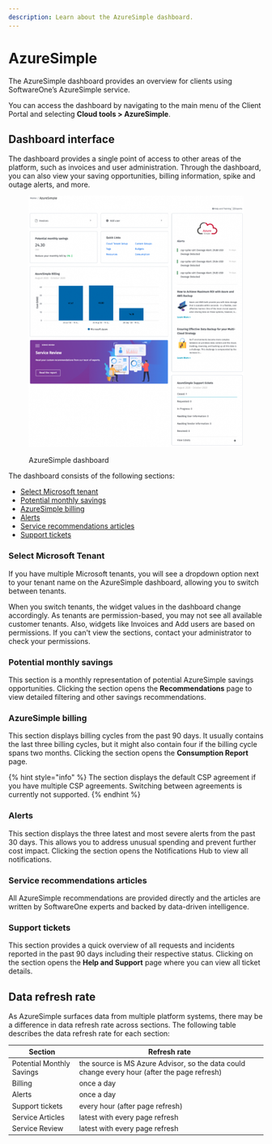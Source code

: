 ```yaml
---
description: Learn about the AzureSimple dashboard.
---
```


# AzureSimple

The AzureSimple dashboard provides an overview for clients using SoftwareOne’s AzureSimple service.  &#x20;

You can access the dashboard by navigating to the main menu of the Client Portal and selecting **Cloud tools >  AzureSimple**.

## Dashboard interface <a href="#selecting-your-tenant" id="selecting-your-tenant"></a>

The dashboard provides a single point of access to other areas of the platform, such as invoices and user administration. Through the dashboard, you can also view your saving opportunities, billing information, spike and outage alerts, and more.&#x20;

<figure><img src="../../.gitbook/assets/image (151).png" alt=""><figcaption><p>AzureSimple dashboard</p></figcaption></figure>

The dashboard consists of the following sections:

* [Select Microsoft tenant](azuresimple.md#select-microsoft-tenant)
* [Potential monthly savings](azuresimple.md#monthly-potential-savings)
* [AzureSimple billing](azuresimple.md#billing-information)
* [Alerts](azuresimple.md#spike-outage-alerts)
* [Service recommendations articles](azuresimple.md#service-recommendations-articles)
* [Support tickets](azuresimple.md#help-and-support-overview)

### Select Microsoft Tenant

If you have multiple Microsoft tenants, you will see a dropdown option next to your tenant name on the AzureSimple dashboard, allowing you to switch between tenants.&#x20;

When you switch tenants, the widget values in the dashboard change accordingly. As tenants are permission-based, you may not see all available customer tenants.  Also, widgets like Invoices and Add users are based on permissions. If you can't view the sections, contact your administrator to check your permissions.

### Potential monthly savings <a href="#monthly-potential-savings" id="monthly-potential-savings"></a>

This section is a monthly representation of potential AzureSimple savings opportunities. Clicking the section opens the **Recommendations** page to view detailed filtering and other savings recommendations.

### AzureSimple billing <a href="#billing-information" id="billing-information"></a>

This section displays billing cycles from the past 90 days. It usually contains the last three billing cycles, but it might also contain four if the billing cycle spans two months. Clicking the section opens the **Consumption Report** page.

{% hint style="info" %}
The section displays the default CSP agreement if you have multiple CSP agreements. Switching between agreements is currently not supported.
{% endhint %}

### Alerts <a href="#spike-outage-alerts" id="spike-outage-alerts"></a>

This section displays the three latest and most severe alerts from the past 30 days. This allows you to address unusual spending and prevent further cost impact. Clicking the section opens the Notifications Hub to view all notifications.

### Service recommendations articles <a href="#service-recommendations-articles" id="service-recommendations-articles"></a>

All AzureSimple recommendations are provided directly and the articles are written by SoftwareOne experts and backed by data-driven intelligence.

### Support tickets <a href="#help-and-support-overview" id="help-and-support-overview"></a>

This section provides a quick overview of all requests and incidents reported in the past 90 days including their respective status. Clicking on the section opens the **Help and Support** page where you can view all ticket details.

## Data refresh rate <a href="#data-refresh-rate" id="data-refresh-rate"></a>

As AzureSimple surfaces data from multiple platform systems, there may be a difference in data refresh rate across sections. The following table describes the data refresh rate for each section:

| Section                   | Refresh rate                                                                                 |
| ------------------------- | -------------------------------------------------------------------------------------------- |
| Potential Monthly Savings | the source is MS Azure Advisor, so the data could change every hour (after the page refresh) |
| Billing                   | once a day                                                                                   |
| Alerts                    | once a day                                                                                   |
| Support tickets           | every hour (after page refresh)                                                              |
| Service Articles          | latest with every page refresh                                                               |
| Service Review            | latest with every page refresh                                                               |
